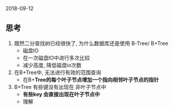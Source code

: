 2018-09-12

## 思考
1. 既然二分查找树已经很快了, 为什么数据库还是使用 B-Tree/ B+Tree
    - 磁盘IO
    - 在一次磁盘IO中进行多次比较
    - 减少高度, 降低磁盘io次数
2. 在B+Tree中, 无法进行有效的范围查询
    - 在B+**Tree的每个叶子节点增加一个指向相邻叶子节点的指针**
3. B+Tree 有些键没有出现在 非叶子节点中
    - **有些key 会直接出现在叶子节点中**
    - 理解